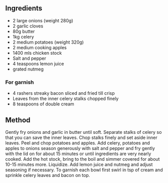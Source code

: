 

## Ingredients

- 2 large onions (weight 280g)
- 2 garlic cloves
- 80g butter
- 1kg celery
- 2 medium potatoes (weight 320g)
- 2 medium cooking apples
- 1400 mls chicken stock
- Salt and pepper
- 4 teaspoons lemon juice
- grated nutmeg
    
###  For garnish
- 4 rashers streaky bacon sliced and fried till crisp
- Leaves from the inner celery stalks chopped finely
- 8 teaspoons of double cream

## Method

Gently fry onions and garlic in butter until soft. Separate stalks of celery so that you can save the inner leaves. Chop stalks finely and set aside inner leaves.
Peel and chop potatoes and apples.
Add celery, potatoes and apples to onions season generously with salt and pepper and fry gently with the lid on for about 15 minutes or until ingredients are very nearly cooked.
Add the hot stock, bring to the boil and simmer covered for about 10-15 minutes more.
Liquidize. Add lemon juice and nutmeg and adjust seasoning if necessary.
To garnish each bowl first swirl in tsp of cream and sprinkle celery leaves and bacon on top.
